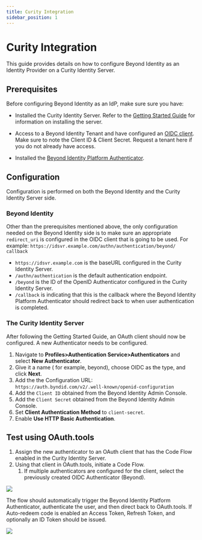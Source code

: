 ```yaml
---
title: Curity Integration
sidebar_position: 1
--- 
```


Curity Integration
==================

This guide provides details on how to configure Beyond Identity as an Identity Provider on a Curity Identity Server.

Prerequisites
-------------

Before configuring Beyond Identity as an IdP, make sure sure you have:

*   Installed the Curity Identity Server. Refer to the [Getting Started Guide](https://curity.io/resources/getting-started/) for information on installing the server.
    
*   Access to a Beyond Identity Tenant and have configured an [OIDC client](https://developer.beyondidentity.com/docs/oidc-configuration). Make sure to note the Client ID & Client Secret. Request a tenant here if you do not already have access.
    
*   Installed the [Beyond Identity Platform Authenticator](https://developer.beyondidentity.com/docs/platform-authenticator).
    

Configuration
-------------

Configuration is performed on both the Beyond Identity and the Curity Identity Server side.

### Beyond Identity

Other than the prerequisites mentioned above, the only configuration needed on the Beyond Identity side is to make sure an appropriate `redirect_uri` is configured in the OIDC client that is going to be used. For example: `https://idsvr.example.com/authn/authentication/beyond/ callback`

*   `https://idsvr.example.com` is the baseURL configured in the Curity Identity Server.
*   `/authn/authentication` is the default authentication endpoint.
*   `/beyond` is the ID of the OpenID Authenticator configured in the Curity Identity Server.
*   `/callback` is indicating that this is the callback where the Beyond Identity Platform Authenticator should redirect back to when user authentication is completed.

### The Curity Identity Server

After following the Getting Started Guide, an OAuth client should now be configured. A new Authenticator needs to be configured.

1.  Navigate to **Profiles>Authentication Service>Authenticators** and select **New Authenticator**.
2.  Give it a name ( for example, beyond), choose OIDC as the type, and click **Next**.
3.  Add the the Configuration URL:  
    `https://auth.byndid.com/v2/.well-known/openid-configuration`
4.  Add the `Client ID` obtained from the Beyond Identity Admin Console.
5.  Add the `Client Secret` obtained from the Beyond Identity Admin Console.
6.  Set **Client Authentication Method** to `client-secret`.
7.  Enable **Use HTTP Basic Authentication**.

Test using OAuth.tools
----------------------

1.  Assign the new authenticator to an OAuth client that has the Code Flow enabled in the Curity Identity Server.
2.  Using that client in OAuth.tools, initiate a Code Flow.
    1.  If multiple authenticators are configured for the client, select the previously created OIDC Authenticator (Beyond).

![](/images/curity_code_flow.PNG)

The flow should automatically trigger the Beyond Identity Platform Authenticator, authenticate the user, and then direct back to OAuth.tools. If Auto-redeem code is enabled an Access Token, Refresh Token, and optionally an ID Token should be issued.

![](/images/curity_identity_verified.PNG)
